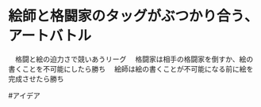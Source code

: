 # 絵師と格闘家のタッグがぶつかり合う、アートバトル
　格闘と絵の迫力さで競いあうリーグ
　格闘家は相手の格闘家を倒すか、絵の書くことを不可能にしたら勝ち
　絵師は絵の書くことが不可能になる前に絵を完成させたら勝ち

#アイデア
